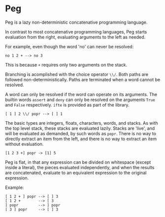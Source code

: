 Peg
===

Peg is a lazy non-deterministic concatenative programming language.

In contrast to most concatenative programming languages, Peg starts evaluation from the right, evaluating arguments to the left as needed.

For example, even though the word 'no' can never be resolved:

    no 1 2 + --> no 3

This is because `+` requires only two arguments on the stack.

Branching is acomplished with the choice operator `\\/`. Both paths are followed non-deterministically.  Paths are terminated when a word cannot be resolved.

A word can only be resolved if the word can operate on its arguments.  The builtin words `assert` and `deny` can only be resolved on the arguments `True` and `False` respectively.  `ifte` is provided as part of the library.

    [ 1 ] 2 \\/ popr --> [ ] 1

The basic types are integers, floats, characters, words, and stacks.  As with the top level stack, these stacks are evaluated lazily.  Stacks are 'live', and will be evaluated as demanded, by such words as `popr`.  There is no way to directly extract an item from the left, and there is no way to extract an item without evaluation.

    [1 2 3 +] popr -> [1] 5

Peg is flat, in that any expression can be divided on whitespace (except inside a literal), the pieces evaluated independently, and when the results are concatenated, evaluate to an equivalent expression to the original expression.

Example:

    [ 1 2 + ] popr --> [ ] 3
    [ 1 2 +        --> [ 3
    ] popr         --> ] popr
    [ 3 ] popr     --> [ ] 3
